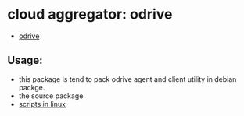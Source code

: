 # cloud aggregator: odrive
 * [odrive](https://www.odrive.com)
 

## Usage:
 * this package is tend to pack odrive agent and client utility in debian packge.
 * the source package
 * [scripts in linux](https://forum.odrive.com/t/odrive-sync-agent-a-cli-scriptable-interface-for-odrives-progressive-sync-engine-for-linux-os-x-and-windows/499)
